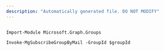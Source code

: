 ```yaml
---
description: "Automatically generated file. DO NOT MODIFY"
---
```


```powershellv1

Import-Module Microsoft.Graph.Groups

Invoke-MgSubscribeGroupByMail -GroupId $groupId

```